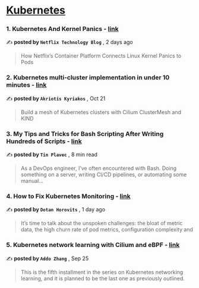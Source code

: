 
<h1><a href=https://medium.com/tag/kubernetes/recommended target="_blank" rel="noopener noreferrer">Kubernetes</a></h1>
<h3>1. Kubernetes And Kernel Panics - <a href=https://medium.com/netflix-techblog/kubernetes-and-kernel-panics-ed620b9c6225?source=tag_recommended_feed---------0-84----------kubernetes----------604c33b1_a686_459a_a466_fbed6ee298cd------- target="_blank" rel="noopener noreferrer">link</a></h3>

✍️ **posted by `Netflix Technology Blog`** <date> , 2 days ago</date>

<blockquote>How Netflix’s Container Platform Connects Linux Kernel Panics to Pods</blockquote>

<h3>2. Kubernetes multi-cluster implementation in under 10 minutes - <a href=https://medium.com/@akyriako/kubernetes-multi-cluster-implementation-in-under-10-minutes-2927952fb84c?source=tag_recommended_feed---------1-107----------kubernetes----------604c33b1_a686_459a_a466_fbed6ee298cd------- target="_blank" rel="noopener noreferrer">link</a></h3>

✍️ **posted by `Akriotis Kyriakos`** <date> , Oct 21</date>

<blockquote>Build a mesh of Kubernetes clusters with Cilium ClusterMesh and KIND</blockquote>

<h3>3. My Tips and Tricks for Bash Scripting After Writing Hundreds of Scripts - <a href=https://medium.com/gitconnected/my-tips-and-tricks-for-bash-scripting-after-writing-hundreds-of-scripts-59987855b20a?source=tag_recommended_feed---------2-85----------kubernetes----------604c33b1_a686_459a_a466_fbed6ee298cd------- target="_blank" rel="noopener noreferrer">link</a></h3>

✍️ **posted by `Tin Plavec`** <date> , 8 min read</date>

<blockquote>As a DevOps engineer, I’ve often encountered with Bash. Doing something on a server, writing CI/CD pipelines, or automating some manual…</blockquote>

<h3>4. How to Fix Kubernetes Monitoring - <a href=https://medium.com/@horovits/how-to-fix-kubernetes-monitoring-f30c58722541?source=tag_recommended_feed---------3-84----------kubernetes----------604c33b1_a686_459a_a466_fbed6ee298cd------- target="_blank" rel="noopener noreferrer">link</a></h3>

✍️ **posted by `Dotan Horovits`** <date> , 1 day ago</date>

<blockquote>It’s time to talk about the unspoken challenges: the bloat of metric data, the high churn rate of pod metrics, configuration complexity and</blockquote>

<h3>5. Kubernetes network learning with Cilium and eBPF - <a href=https://medium.com/@addozhang/kubernetes-network-learning-with-cilium-and-ebpf-aafbf3163840?source=tag_recommended_feed---------4-107----------kubernetes----------604c33b1_a686_459a_a466_fbed6ee298cd------- target="_blank" rel="noopener noreferrer">link</a></h3>

✍️ **posted by `Addo Zhang`** <date> , Sep 25</date>

<blockquote>This is the fifth installment in the series on Kubernetes networking learning, and it is planned to be the last one as previously outlined.</blockquote>

